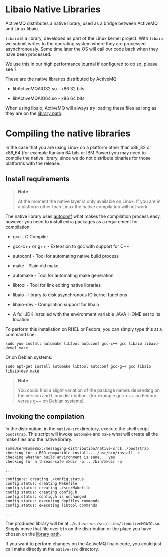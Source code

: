 Libaio Native Libraries
=======================

ActiveMQ distributes a native library, used as a bridge between ActiveMQ
and Linux libaio.

`libaio` is a library, developed as part of the Linux kernel project.
With `libaio` we submit writes to the operating system where they are
processed asynchronously. Some time later the OS will call our code back
when they have been processed.

We use this in our high performance journal if configured to do so,
please see ?.

These are the native libraries distributed by ActiveMQ:

-   libActiveMQAIO32.so - x86 32 bits

-   libActiveMQAIO64.so - x86 64 bits

When using libaio, ActiveMQ will always try loading these files as long
as they are on the [library path](#using-server.library.path).

Compiling the native libraries
==============================

In the case that you are using Linux on a platform other than x86\_32 or
x86\_64 (for example Itanium 64 bits or IBM Power) you may need to
compile the native library, since we do not distribute binaries for
those platforms with the release.

Install requirements
--------------------

> **Note**
>
> At the moment the native layer is only available on Linux. If you are
> in a platform other than Linux the native compilation will not work

The native library uses
[autoconf](http://en.wikipedia.org/wiki/Autoconf) what makes the
compilation process easy, however you need to install extra packages as
a requirement for compilation:

-   gcc - C Compiler

-   gcc-c++ or g++ - Extension to gcc with support for C++

-   autoconf - Tool for automating native build process

-   make - Plain old make

-   automake - Tool for automating make generation

-   libtool - Tool for link editing native libraries

-   libaio - library to disk asynchronous IO kernel functions

-   libaio-dev - Compilation support for libaio

-   A full JDK installed with the environment variable JAVA\_HOME set to
    its location

To perform this installation on RHEL or Fedora, you can simply type this
at a command line:

    sudo yum install automake libtool autoconf gcc-c++ gcc libaio libaio-devel make

Or on Debian systems:

    sudo apt-get install automake libtool autoconf gcc-g++ gcc libaio libaio-dev make

> **Note**
>
> You could find a slight variation of the package names depending on
> the version and Linux distribution. (for example gcc-c++ on Fedora
> versus g++ on Debian systems)

Invoking the compilation
------------------------

In the distribution, in the `native-src` directory, execute the shell
script `bootstrap`. This script will invoke `automake` and `make` what
will create all the make files and the native library.

    someUser@someBox:/messaging-distribution/native-src$ ./bootstrap 
    checking for a BSD-compatible install... /usr/bin/install -c
    checking whether build environment is sane... yes
    checking for a thread-safe mkdir -p... /bin/mkdir -p

    ...

    configure: creating ./config.status
    config.status: creating Makefile
    config.status: creating ./src/Makefile
    config.status: creating config.h
    config.status: config.h is unchanged
    config.status: executing depfiles commands
    config.status: executing libtool commands

    ...

The produced library will be at
`./native-src/src/.libs/libActiveMQAIO.so`. Simply move that file over
`bin` on the distribution or the place you have chosen on the [library
path](#using-server.library.path).

If you want to perform changes on the ActiveMQ libaio code, you could
just call make directly at the `native-src` directory.
